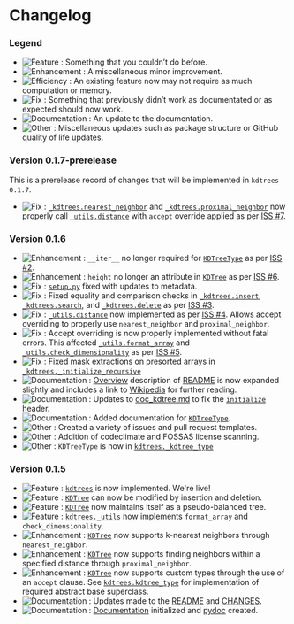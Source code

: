 # Changelog

### Legend

- ![Feature](https://img.shields.io/badge/-Feature-blueviolet) : Something that you couldn’t do before.
- ![Enhancement](https://img.shields.io/badge/-Enhancement-purple) : A miscellaneous minor improvement.
- ![Efficiency](https://img.shields.io/badge/-Efficiency-indigo) : An existing feature now may not require as much computation or memory.
- ![Fix](https://img.shields.io/badge/-Fix-red) : Something that previously didn’t work as documentated or as expected should now work.
- ![Documentation](https://img.shields.io/badge/-Documentation-blue) : An update to the documentation.
- ![Other](https://img.shields.io/badge/-Other-lightgrey) : Miscellaneous updates such as package structure or GitHub quality of life updates.

### Version 0.1.7-prerelease

This is a prerelease record of changes that will be implemented in `kdtrees 0.1.7`.
- ![Fix](https://img.shields.io/badge/-Fix-red) : [`_kdtrees.nearest_neighbor`](https://github.com/paradoxysm/kdtrees/blob/0.1.7/kdtrees/_kdtrees.py) and [`_kdtrees.proximal_neighbor`](https://github.com/paradoxysm/kdtrees/blob/0.1.7/kdtrees/_kdtrees.py) now properly call [`_utils.distance`](https://github.com/paradoxysm/kdtrees/blob/0.1.7/kdtrees/_utils.py) with `accept` override applied as per [ISS #7](https://github.com/paradoxysm/kdtrees/issues/7).

### Version 0.1.6

- ![Enhancement](https://img.shields.io/badge/-Enhancement-purple) : `__iter__` no longer required for [`KDTreeType`](https://github.com/paradoxysm/kdtrees/blob/0.1.6/kdtrees/_kdtree_type.py) as per [ISS #2](https://github.com/paradoxysm/kdtrees/issues/2).
- ![Enhancement](https://img.shields.io/badge/-Enhancement-purple) : `height` no longer an attribute in [`KDTree`](https://github.com/paradoxysm/kdtrees/blob/0.1.6/kdtrees/_kdtree.py) as per [ISS #6](https://github.com/paradoxysm/kdtrees/issues/6).
- ![Fix](https://img.shields.io/badge/-Fix-red) : [`setup.py`](https://github.com/paradoxysm/kdtrees/blob/0.1.6/setup.py) fixed with updates to metadata.
- ![Fix](https://img.shields.io/badge/-Fix-red) : Fixed equality and comparison checks in [`_kdtrees.insert`](https://github.com/paradoxysm/kdtrees/blob/0.1.6/kdtrees/_kdtrees.py), [`_kdtrees.search`](https://github.com/paradoxysm/kdtrees/blob/0.1.6/kdtrees/_kdtrees.py), and [`_kdtrees.delete`](https://github.com/paradoxysm/kdtrees/blob/0.1.6/kdtrees/_kdtrees.py) as per [ISS #3](https://github.com/paradoxysm/kdtrees/issues/3).
- ![Fix](https://img.shields.io/badge/-Fix-red) : [`_utils.distance`](https://github.com/paradoxysm/kdtrees/blob/0.1.6/kdtrees/_utils.py) now implemented as per [ISS #4](https://github.com/paradoxysm/kdtrees/issues/4). Allows accept overriding to properly use `nearest_neighbor` and `proximal_neighbor`.
- ![Fix](https://img.shields.io/badge/-Fix-red) : Accept overriding is now properly implemented without fatal errors. This affected [`_utils.format_array`](https://github.com/paradoxysm/kdtrees/blob/0.1.6/kdtrees/_utils.py) and [`_utils.check_dimensionality`](https://github.com/paradoxysm/kdtrees/blob/0.1.6/kdtrees/_utils.py) as per [ISS #5](https://github.com/paradoxysm/kdtrees/issues/5).
- ![Fix](https://img.shields.io/badge/-Fix-red) : Fixed mask extractions on presorted arrays in [`_kdtrees._initialize_recursive`](https://github.com/paradoxysm/kdtrees/blob/0.1.6/kdtrees/_kdtrees.py)
- ![Documentation](https://img.shields.io/badge/-Documentation-blue) : [Overview](https://github.com/paradoxysm/kdtrees/blob/0.1.6/README.md#Overview) description of [README](https://github.com/paradoxysm/kdtrees/blob/0.1.6/README.md) is now expanded slightly and includes a link to [Wikipedia](https://en.wikipedia.org/wiki/K-d_tree) for further reading.
- ![Documentation](https://img.shields.io/badge/-Documentation-blue) : Updates to [doc_kdtree.md](https://github.com/paradoxysm/kdtrees/blob/0.1.6/doc/pydoc/doc_kdtree.md) to fix the [`initialize`](https://github.com/paradoxysm/kdtrees/blob/0.1.6/doc/pydoc/doc_kdtree.md#initialize) header.
- ![Documentation](https://img.shields.io/badge/-Documentation-blue) : Added documentation for [`KDTreeType`](https://github.com/paradoxysm/kdtrees/blob/0.1.6/doc/pydoc/doc_kdtree_type.md).
- ![Other](https://img.shields.io/badge/-Other-lightgrey) : Created a variety of issues and pull request templates.
- ![Other](https://img.shields.io/badge/-Other-lightgrey) : Addition of codeclimate and FOSSAS license scanning.
- ![Other](https://img.shields.io/badge/-Other-lightgrey) : `KDTreeType` is now in [`kdtrees._kdtree_type`](https://github.com/paradoxysm/kdtrees/blob/0.1.6/kdtrees/_kdtree_type.py)

### Version 0.1.5

- ![Feature](https://img.shields.io/badge/-Feature-blueviolet) : [`kdtrees`](https://github.com/paradoxysm/kdtrees/tree/0.1.5) is now implemented. We're live!
- ![Feature](https://img.shields.io/badge/-Feature-blueviolet) : [`KDTree`](https://github.com/paradoxysm/kdtrees/blob/0.1.5/kdtrees/_kdtree.py) can now be modified by insertion and deletion.
- ![Feature](https://img.shields.io/badge/-Feature-blueviolet) : [`KDTree`](https://github.com/paradoxysm/kdtrees/blob/0.1.5/kdtrees/_kdtree.py) now maintains itself as a pseudo-balanced tree.
- ![Feature](https://img.shields.io/badge/-Feature-blueviolet) : [`kdtrees._utils`](https://github.com/paradoxysm/kdtrees/blob/0.1.5/kdtrees/_utils.py) now implements `format_array` and `check_dimensionality`.
- ![Enhancement](https://img.shields.io/badge/-Enhancement-purple) : [`KDTree`](https://github.com/paradoxysm/kdtrees/blob/0.1.5/kdtrees/_kdtree.py) now supports k-nearest neighbors through `nearest_neighbor`.
- ![Enhancement](https://img.shields.io/badge/-Enhancement-purple) : [`KDTree`](https://github.com/paradoxysm/kdtrees/blob/0.1.5/kdtrees/_kdtree.py) now supports finding neighbors within a specified distance through `proximal_neighbor`.
- ![Enhancement](https://img.shields.io/badge/-Enhancement-purple) : [`KDTree`](https://github.com/paradoxysm/kdtrees/blob/0.1.5/kdtrees/_kdtree.py) now supports custom types through the use of an `accept` clause. See [`kdtrees.kdtree_type`](https://github.com/paradoxysm/kdtrees/blob/0.1.5/kdtrees/kdtree_type.py) for implementation of required abstract base superclass.
- ![Documentation](https://img.shields.io/badge/-Documentation-blue) : Updates made to the [README](https://github.com/paradoxysm/kdtrees/blob/0.1.5/README.md) and [CHANGES](https://github.com/paradoxysm/kdtrees/blob/0.1.5/CHANGES.md).
- ![Documentation](https://img.shields.io/badge/-Documentation-blue) : [Documentation](https://github.com/paradoxysm/kdtrees/tree/0.1.5/doc) initialized and [pydoc](https://github.com/paradoxysm/kdtrees/tree/0.1.5/doc/pydoc) created.
